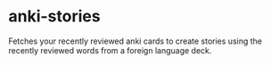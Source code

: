 # anki-stories
Fetches your recently reviewed anki cards to create stories using the recently reviewed words from a foreign language deck.
